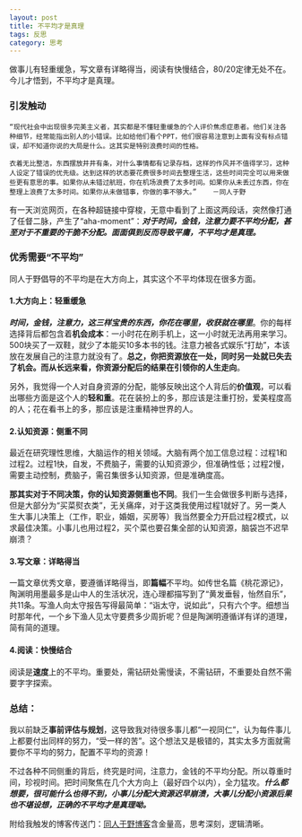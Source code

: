 ```yaml
---
layout: post
title: 不平均才是真理
tags: 反思
category: 思考
---
```


做事儿有轻重缓急，写文章有详略得当，阅读有快慢结合，80/20定律无处不在。今儿才悟到，不平均才是真理。

### 引发触动


```
“现代社会中出现很多完美主义者，其实都是不懂轻重缓急的个人评价焦虑症患者。他们关注各种细节，经常能指出别人的小错误。比如给他们看个PPT，他们很容易注意到上面有没有标点错误，却不知道你说的大局是什么。这其实是特别浪费时间的性格。

衣着无比整洁，东西摆放井井有条，对什么事情都有记录存档，这样的作风并不值得学习，这种人设定了错误的优先级。达到这样的状态要花费很多时间去整理生活，这些时间完全可以用来做些更有意思的事。如果你从未错过航班，你在机场浪费了太多时间。如果你从未丢过东西，你在整理上浪费了太多时间。如果你从未做错事，你做的事不够大。”    －同人于野
```

有一天浏览网页，在各种超链接中穿梭，无意中看到了上面这两段话，突然像打通了任督二脉，产生了“aha-moment”：***对于时间，金钱，注意力要不平均分配，甚至对于不重要的干脆不分配。面面俱到反而导致平庸，不平均才是真理。***

### 优秀需要“不平均”
同人于野倡导的不平均是在大方向上，其实这个不平均体现在很多方面。
#### 1.大方向上：轻重缓急

***时间，金钱，注意力，这三样宝贵的东西，你花在哪里，收获就在哪里***。你的每样选择背后都包含着**机会成本**：一小时花在刷手机上，这一小时就无法再用来学习。500块买了一双鞋，就少了本能买10多本书的钱。注意力被各式娱乐“打劫”，本该放在发展自己的注意力就没有了。**总之，你把资源放在一处，同时另一处就已失去了机会。而从长远来看，你资源分配后的结果在引领你的人生走向**。

另外，我觉得一个人对自身资源的分配，能够反映出这个人背后的**价值观**，可以看出哪些方面是这个人的**轻和重**。花在装扮上的多，那应该是注重打扮，爱美程度高的人；花在看书上的多，那应该是注重精神世界的人。


#### 2.认知资源：侧重不同
最近在研究理性思维，大脑运作的相关领域。大脑有两个加工信息过程：过程1和过程2。过程1快，自发，不费脑子，需要的认知资源少，但准确性低；过程2慢，需要主动控制，费脑子，需召集很多认知资源，但是准确度高。

**那其实对于不同决策，你的认知资源侧重也不同**。我们一生会做很多判断与选择，但是大部分为“买菜熨衣类”，无关痛痒，对于这类我使用过程1就好了。另一类人生大事儿决策上（工作，职业，婚姻，买房等）我当然要全力开启过程2模式，以求最佳决策。小事儿也用过程2，买个菜也要召集全部的认知资源，脑袋岂不迟早崩溃？


#### 3.写文章：详略得当
一篇文章优秀文章，要遵循详略得当，即**篇幅**不平均。如传世名篇《桃花源记》，陶渊明用墨最多是山中人的生活状况，连心理都描写到了“黄发垂髫，怡然自乐”，共11条。写渔人向太守报告写得最简单：“诣太守，说如此“，只有六个字。细想当时那年代，一个乡下渔人见太守要费多少周折呢？但是陶渊明遵循详有详的道理，简有简的道理。
#### 4.阅读：快慢结合
阅读是**速度**上的不平均。重要处，需钻研处需慢读，不需钻研，不重要处自然不需要字字探索。

### 总结：
我以前缺乏**事前评估与规划**，这导致我对待很多事儿都“一视同仁”，认为每件事儿上都要付出同样的努力，“受一样的苦”。这个想法又是极错的，其实太多方面就需要你不平均的努力，配置不平均的资源！

不过各种不同侧重的背后，终究是时间，注意力，金钱的不平均分配。所以尊重时间，珍视时间。把时间聚焦在几个大方向上（最好四个以内），全力猛攻。***什么都想要，很可能什么也得不到，小事儿分配大资源迟早崩溃，大事儿分配小资源后果也不堪设想，正确的不平均才是真理呦。***

附给我触发的博客传送门：[同人于野博客](http://www.geekonomics10000.com/973)含金量高，思考深刻，逻辑清晰。

[同人于野]:http://www.geekonomics10000.com/973